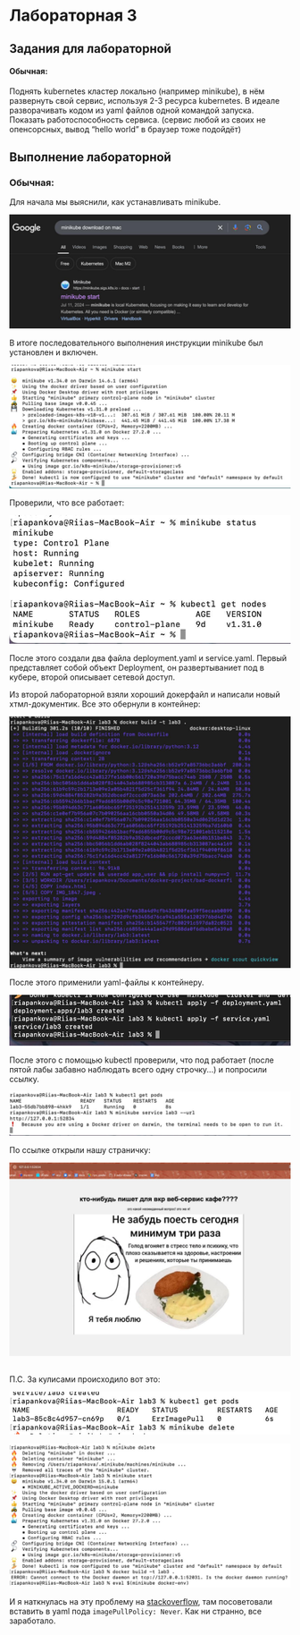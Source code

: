 # Лабораторная 3

## Задания для лабораторной

#### Обычная:

Поднять kubernetes кластер локально (например minikube), в нём развернуть свой сервис, используя 2-3 ресурса kubernetes. В идеале разворачивать кодом из yaml файлов одной командой запуска. Показать работоспособность сервиса.
(сервис любой из своих не опенсорсных, вывод “hello world” в браузер тоже подойдёт)

## Выполнение лабораторной

### Обычная:

Для начала мы выяснили, как устанавливать minikube.

![](images/image1.jpg)

В итоге последовательного выполнения инструкции minikube был установлен и включен.

![](images/image2.jpg)

Проверили, что все работает:

![](images/image3.jpg)

После этого создали два файла deployment.yaml и service.yaml. Первый представляет собой объект Deployment, он развертываниет под в кубере, второй описывает сетевой доступ.

Из второй лабораторной взяли хороший докерфайл и написали новый хтмл-документик. Все это обернули в контейнер:

![](images/image4.jpg)

После этого применили yaml-файлы к контейнеру.

![](images/image5.jpg)

После этого с помощью kubectl проверили, что под работает (после пятой лабы забавно наблюдать всего одну строчку...) и попросили ссылку.

![](images/image6.jpg)

По ссылке открыли нашу страничку:

![](images/image7.jpg)

##
П.С. За кулисами происходило вот это:

![](images/image8.jpg)

![](images/image9.jpg)

И я наткнулась на эту проблему на [stackoverflow](https://stackoverflow.com/questions/40600419/why-am-i-getting-an-errimagepull-error-in-this-kubernetes-deployment), там посоветовали вставить в yaml пода ```imagePullPolicy: Never```. Как ни странно, все заработало.
